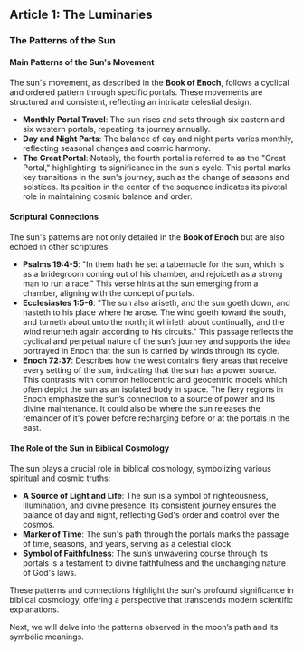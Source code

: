 ## Article 1: The Luminaries

### The Patterns of the Sun

#### Main Patterns of the Sun's Movement

The sun's movement, as described in the **Book of Enoch**, follows a cyclical and ordered pattern through specific portals. These movements are structured and consistent, reflecting an intricate celestial design.

- **Monthly Portal Travel**: The sun rises and sets through six eastern and six western portals, repeating its journey annually.
- **Day and Night Parts**: The balance of day and night parts varies monthly, reflecting seasonal changes and cosmic harmony.
- **The Great Portal**: Notably, the fourth portal is referred to as the "Great Portal," highlighting its significance in the sun's cycle. This portal marks key transitions in the sun's journey, such as the change of seasons and solstices. Its position in the center of the sequence indicates its pivotal role in maintaining cosmic balance and order.

#### Scriptural Connections

The sun's patterns are not only detailed in the **Book of Enoch** but are also echoed in other scriptures:

- **Psalms 19:4-5**: "In them hath he set a tabernacle for the sun, which is as a bridegroom coming out of his chamber, and rejoiceth as a strong man to run a race." This verse hints at the sun emerging from a chamber, aligning with the concept of portals.
- **Ecclesiastes 1:5-6**: "The sun also ariseth, and the sun goeth down, and hasteth to his place where he arose. The wind goeth toward the south, and turneth about unto the north; it whirleth about continually, and the wind returneth again according to his circuits." This passage reflects the cyclical and perpetual nature of the sun’s journey and supports the idea portrayed in Enoch that the sun is carried by winds through its cycle.
- **Enoch 72:37**: Describes how the west contains fiery areas that receive every setting of the sun, indicating that the sun has a power source. This contrasts with common heliocentric and geocentric models which often depict the sun as an isolated body in space. The fiery regions in Enoch emphasize the sun’s connection to a source of power and its divine maintenance. It could also be where the sun releases the remainder of it's power before recharging before or at the portals in the east. 

#### The Role of the Sun in Biblical Cosmology

The sun plays a crucial role in biblical cosmology, symbolizing various spiritual and cosmic truths:

- **A Source of Light and Life**: The sun is a symbol of righteousness, illumination, and divine presence. Its consistent journey ensures the balance of day and night, reflecting God's order and control over the cosmos.
- **Marker of Time**: The sun's path through the portals marks the passage of time, seasons, and years, serving as a celestial clock.
- **Symbol of Faithfulness**: The sun’s unwavering course through its portals is a testament to divine faithfulness and the unchanging nature of God's laws.

These patterns and connections highlight the sun's profound significance in biblical cosmology, offering a perspective that transcends modern scientific explanations.

Next, we will delve into the patterns observed in the moon’s path and its symbolic meanings.


